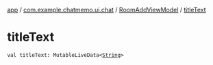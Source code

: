 [app](../../index.md) / [com.example.chatmemo.ui.chat](../index.md) / [RoomAddViewModel](index.md) / [titleText](./title-text.md)

# titleText

`val titleText: MutableLiveData<`[`String`](https://kotlinlang.org/api/latest/jvm/stdlib/kotlin/-string/index.html)`>`